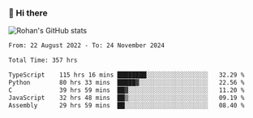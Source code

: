 ### 👋 Hi there 

<!--
**rohznmdev/rohznmdev** is a ✨ _special_ ✨ repository because its `README.md` (this file) appears on your GitHub profile.

Here are some ideas to get you started:

- 🔭 I’m currently working on ...
- 🌱 I’m currently learning Ruby and Ruby on Rails
- 👯 I’m looking to collaborate on ...
- 🤔 I’m looking for help with ...
- 💬 Ask me about ...
- 📫 How to reach me: ...
- 😄 Pronouns: ...
- ⚡ Fun fact: ...
-->
![Rohan's GitHub stats](https://github-readme-stats.vercel.app/api?username=rohznmdev&theme=dark&show_icons=true)

<!--START_SECTION:waka-->

```txt
From: 22 August 2022 - To: 24 November 2024

Total Time: 357 hrs

TypeScript    115 hrs 16 mins ████████░░░░░░░░░░░░░░░░░   32.29 %
Python        80 hrs 33 mins  █████▓░░░░░░░░░░░░░░░░░░░   22.56 %
C             39 hrs 59 mins  ██▓░░░░░░░░░░░░░░░░░░░░░░   11.20 %
JavaScript    32 hrs 48 mins  ██▒░░░░░░░░░░░░░░░░░░░░░░   09.19 %
Assembly      29 hrs 59 mins  ██░░░░░░░░░░░░░░░░░░░░░░░   08.40 %
```

<!--END_SECTION:waka-->
